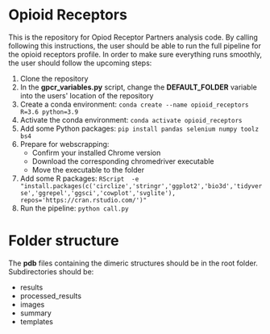 # Opioid Receptors
This is the repository for Opiod Receptor Partners analysis code. By calling following this instructions, the user should be able to run the full pipeline for the opioid receptors profile. In order to make sure everything runs smoothly, the user should follow the upcoming steps:
1. Clone the repository
2. In the **gpcr_variables.py** script, change the **DEFAULT_FOLDER** variable into the users' location of the repository
3. Create a conda environment: `conda create --name opioid_receptors R=3.6 python=3.9`
4. Activate the conda environment: `conda activate opioid_receptors`
5. Add some Python packages: `pip install pandas selenium numpy toolz bs4`
6. Prepare for webscrapping:
	- Confirm your installed Chrome version
	- Download the corresponding chromedriver executable
	- Move the executable to the folder
7. Add some R packages: `RScript  -e "install.packages(c('circlize','stringr','ggplot2','bio3d','tidyverse','ggrepel','ggsci','cowplot','svglite'), repos='https://cran.rstudio.com/')"`
8. Run the pipeline: `python call.py`

# Folder structure
The **pdb** files containing the dimeric structures should be in the root folder. Subdirectories should be:
- results
- processed_results
- images
- summary
- templates
